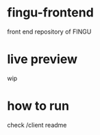 # fingu-frontend
front end repository of FINGU

# live preview
wip

# how to run
check /client readme
